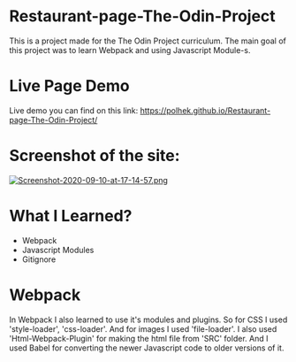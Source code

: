 # Restaurant-page-The-Odin-Project

This is a project made for the The Odin Project curriculum. The main goal of this project was to learn Webpack and using Javascript Module-s. 

# Live Page Demo

Live demo you can find on this link: https://polhek.github.io/Restaurant-page-The-Odin-Project/

# Screenshot of the site: 
[![Screenshot-2020-09-10-at-17-14-57.png](https://i.postimg.cc/bY1rxS2x/Screenshot-2020-09-10-at-17-14-57.png)](https://postimg.cc/0r29xQnj)

# What I Learned?
- Webpack
- Javascript Modules
- Gitignore

# Webpack

In Webpack I also learned to use it's modules and plugins. So for CSS I used 'style-loader', 'css-loader'. And for images I used 'file-loader'. I also used 'Html-Webpack-Plugin' for making the html file from 'SRC' folder. And I used Babel for converting the newer Javascript code to older versions of it.
